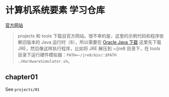 # 计算机系统要素 学习仓库

[官方网站](https://www.nand2tetris.org)

> projects 和 tools 下载自官方网站。很不幸的是，这里的示例代码和程序依赖旧版本的 Java 运行时（8），所以需要在 [Oracle Java 下载](https://www.oracle.com/java/technologies/javase/javase8-archive-downloads.html) 这里先下载 JRE，然后像这样执行程序，比如将 JRE 解压到 ~/jre8 目录下，在 tools 目录下运行硬件模拟器：`PATH=~/jre8/bin/:$PATH ./HardwareSimulator.sh`。

## chapter01

See `projects/01`